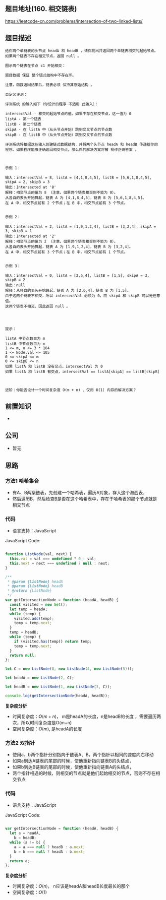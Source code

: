 
## 题目地址(160. 相交链表)

https://leetcode-cn.com/problems/intersection-of-two-linked-lists/

## 题目描述

```
给你两个单链表的头节点 headA 和 headB ，请你找出并返回两个单链表相交的起始节点。如果两个链表不存在相交节点，返回 null 。

图示两个链表在节点 c1 开始相交：

题目数据 保证 整个链式结构中不存在环。

注意，函数返回结果后，链表必须 保持其原始结构 。

自定义评测：

评测系统 的输入如下（你设计的程序 不适用 此输入）：

intersectVal - 相交的起始节点的值。如果不存在相交节点，这一值为 0
listA - 第一个链表
listB - 第二个链表
skipA - 在 listA 中（从头节点开始）跳到交叉节点的节点数
skipB - 在 listB 中（从头节点开始）跳到交叉节点的节点数

评测系统将根据这些输入创建链式数据结构，并将两个头节点 headA 和 headB 传递给你的程序。如果程序能够正确返回相交节点，那么你的解决方案将被 视作正确答案 。

 

示例 1：

输入：intersectVal = 8, listA = [4,1,8,4,5], listB = [5,6,1,8,4,5], skipA = 2, skipB = 3
输出：Intersected at '8'
解释：相交节点的值为 8 （注意，如果两个链表相交则不能为 0）。
从各自的表头开始算起，链表 A 为 [4,1,8,4,5]，链表 B 为 [5,6,1,8,4,5]。
在 A 中，相交节点前有 2 个节点；在 B 中，相交节点前有 3 个节点。


示例 2：

输入：intersectVal = 2, listA = [1,9,1,2,4], listB = [3,2,4], skipA = 3, skipB = 1
输出：Intersected at '2'
解释：相交节点的值为 2 （注意，如果两个链表相交则不能为 0）。
从各自的表头开始算起，链表 A 为 [1,9,1,2,4]，链表 B 为 [3,2,4]。
在 A 中，相交节点前有 3 个节点；在 B 中，相交节点前有 1 个节点。


示例 3：

输入：intersectVal = 0, listA = [2,6,4], listB = [1,5], skipA = 3, skipB = 2
输出：null
解释：从各自的表头开始算起，链表 A 为 [2,6,4]，链表 B 为 [1,5]。
由于这两个链表不相交，所以 intersectVal 必须为 0，而 skipA 和 skipB 可以是任意值。
这两个链表不相交，因此返回 null 。


 

提示：

listA 中节点数目为 m
listB 中节点数目为 n
1 <= m, n <= 3 * 104
1 <= Node.val <= 105
0 <= skipA <= m
0 <= skipB <= n
如果 listA 和 listB 没有交点，intersectVal 为 0
如果 listA 和 listB 有交点，intersectVal == listA[skipA] == listB[skipB]

 

进阶：你能否设计一个时间复杂度 O(m + n) 、仅用 O(1) 内存的解决方案？
```

## 前置知识

- 

## 公司

- 暂无

## 思路

### 方法1 哈希集合

- 有A、B两条链表，先创建一个哈希表，遍历A对象，存入这个海西表，
- 然后遍历B，然后检查B是否在这个哈希表中，存在于哈希表的那个节点就是相交节点


### 代码

- 语言支持：JavaScript

JavaScript Code:

```javascript

function ListNode(val, next) {
  this.val = val === undefined ? 0 : val;
  this.next = next === undefined ? null : next;
}

/**
 * @param {ListNode} headA
 * @param {ListNode} headB
 * @return {ListNode}
 */
var getIntersectionNode = function (headA, headB) {
  const visited = new Set();
  let temp = headA;
  while (temp) {
    visited.add(temp);
    temp = temp.next;
  }
  temp = headB;
  while (temp) {
    if (visited.has(temp)) return temp;
    temp = temp.next;
  }
  return null;
};

let C = new ListNode(8, new ListNode(4, new ListNode(5)));

let headA = new ListNode(2, C);

let headB = new ListNode(1, new ListNode(3, C));

console.log(getIntersectionNode(headA, headB));

```

**复杂度分析**


- 时间复杂度：$O(m+n)$， m是headA的长度，n是headB的长度 ，需要遍历两次，所以时间复杂度是O(m+n)
- 空间复杂度：$O(m)$,  是headA的长度



### 方法2 双指针

- 使用a、b两个指针分别指向于链表A、B，两个指针以相同的速度向右移动
- 如果a到达A链表的尾部的时候，使他重新指向链表B的头结点，
- 如果b到达B链表的尾部的时候，使他重新指向链表A的头结点，
- 两个指针相遇的时候，则相交的节点就是他们起始相交的节点，否则不存在相交节点

### 代码

- 语言支持：JavaScript

JavaScript Code:

``` javascript

var getIntersectionNode = function (headA, headB) {
  let a = headA,
    b = headB;
  while (a != b) {
    a = a === null ? headB : a.next;
    b = b === null ? headA : b.next;
  }
  return a;
};
```


**复杂度分析**


- 时间复杂度：$O(n)$， n应该是headA和headB长度最长的那个
- 空间复杂度：$O(1)$

